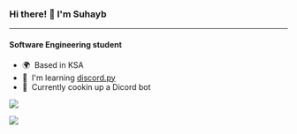 ### Hi there! 👋 I'm Suhayb
---------------------
#### Software Engineering student

- 🌍  Based in KSA
- 🧠  I'm learning [discord.py](http://https://github.com/Rapptz/discord.py)
- 🚀  Currently cookin up a Dicord bot

<a href="http://www.github.com/suhaybu"><img src="https://github-readme-streak-stats.herokuapp.com/?user=suhaybu&stroke=ffffff&background=1c1917&ring=0891b2&fire=0891b2&currStreakNum=ffffff&currStreakLabel=0891b2&sideNums=ffffff&sideLabels=ffffff&dates=ffffff&hide_border=true" /></a>

<a href="https://git.io/streak-stats"><img src="https://github-readme-streak-stats.herokuapp.com?user=suhaybu&theme=one-dark-pro&hide_border=true" /></a>
